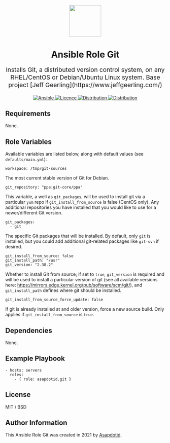 <p align="center"> <img src="https://user-images.githubusercontent.com/34257858/129839002-15e3f2c7-3f75-46d4-afae-0fd207d7fdde.png" width="100" height="100"></p>

<h1 align="center">
    Ansible Role Git
</h1>

<p align="center" style="font-size: 1.2rem;">
    Installs Git, a distributed version control system, on any RHEL/CentOS or Debian/Ubuntu Linux system.
    Base project [Jeff Geerling](https://www.jeffgeerling.com/)
</p>

<p align="center">

<a href="https://www.ansible.com">
  <img src="https://img.shields.io/badge/Ansible-2.10-green?style=flat&logo=ansible" alt="Ansible">
</a>
<a href="LICENSE.md">
  <img src="https://img.shields.io/badge/License-MIT-blue.svg" alt="Licence">
</a>
<a href="https://ubuntu.com/">
  <img src="https://img.shields.io/badge/ubuntu-20.x-orange?style=flat&logo=ubuntu" alt="Distribution">
</a>
<a href="https://www.centos.org/">
  <img src="https://img.shields.io/badge/CentOS-8-green?style=flat&logo=centos" alt="Distribution">
</a>

## Requirements

None.

## Role Variables

Available variables are listed below, along with default values (see `defaults/main.yml`):

    workspace: /tmp/git-sources

The most current stable version of Git for Debian.

    git_repository: "ppa:git-core/ppa"

This variable, a well as `git_packages`, will be used to install git via a particular `yum` repo if `git_install_from_source` is false (CentOS only). Any additional repositories you have installed that you would like to use for a newer/different Git version.

    git_packages:
      - git

The specific Git packages that will be installed. By default, only `git` is installed, but you could add additional git-related packages like `git-svn` if desired.

    git_install_from_source: false
    git_install_path: "/usr"
    git_version: "2.38.2"

Whether to install Git from source; if set to `true`, `git_version` is required and will be used to install a particular version of git (see all available versions here: https://mirrors.edge.kernel.org/pub/software/scm/git/), and `git_install_path` defines where git should be installed.

    git_install_from_source_force_update: false

If git is already installed at and older version, force a new source build. Only applies if `git_install_from_source` is `true`.

## Dependencies

None.

## Example Playbook

    - hosts: servers
      roles:
        - { role: asapdotid.git }

## License

MIT / BSD

## Author Information

This Ansible Role Git was created in 2021 by [Asapdotid](https://github.com/asapdotid).
